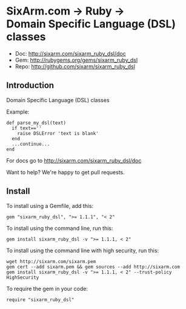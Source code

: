 # SixArm.com → Ruby → <br> Domain Specific Language (DSL) classes

* Doc: <http://sixarm.com/sixarm_ruby_dsl/doc>
* Gem: <http://rubygems.org/gems/sixarm_ruby_dsl>
* Repo: <http://github.com/sixarm/sixarm_ruby_dsl>
<!--header-shut-->

## Introduction

Domain Specific Language (DSL) classes

Example:

    def parse_my_dsl(text)
      if text==''
        raise DSLError 'text is blank'
      end
      ...continue...
    end

For docs go to <http://sixarm.com/sixarm_ruby_dsl/doc>

Want to help? We're happy to get pull requests.


<!--install-opent-->

## Install

To install using a Gemfile, add this:

    gem "sixarm_ruby_dsl", ">= 1.1.1", "< 2"

To install using the command line, run this:

    gem install sixarm_ruby_dsl -v ">= 1.1.1, < 2"

To install using the command line with high security, run this:

    wget http://sixarm.com/sixarm.pem
    gem cert --add sixarm.pem && gem sources --add http://sixarm.com
    gem install sixarm_ruby_dsl -v ">= 1.1.1, < 2" --trust-policy HighSecurity

To require the gem in your code:

    require "sixarm_ruby_dsl"

<!--install-shut-->
